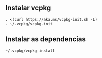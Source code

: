 ## Instalar vcpkg
```
. <(curl https://aka.ms/vcpkg-init.sh -L)	
. ~/.vcpkg/vcpkg-init
```

## Instalar as dependencias
```
~/.vcpkg/vcpkg install
```